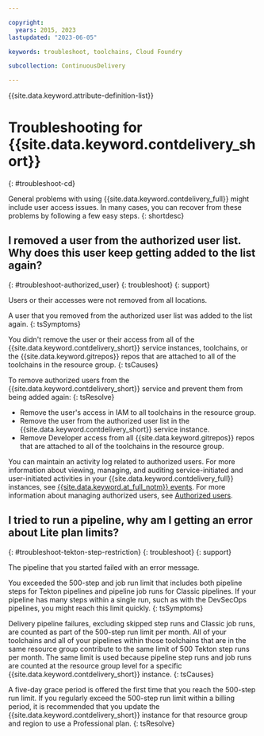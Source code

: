 ```yaml
---

copyright:
  years: 2015, 2023
lastupdated: "2023-06-05"

keywords: troubleshoot, toolchains, Cloud Foundry

subcollection: ContinuousDelivery

---
```


{{site.data.keyword.attribute-definition-list}}

# Troubleshooting for {{site.data.keyword.contdelivery_short}}
{: #troubleshoot-cd}

General problems with using {{site.data.keyword.contdelivery_full}} might include user access issues. In many cases, you can recover from these problems by following a few easy steps.
{: shortdesc}

## I removed a user from the authorized user list. Why does this user keep getting added to the list again?
{: #troubleshoot-authorized_user}
{: troubleshoot}
{: support}

Users or their accesses were not removed from all locations.
 
A user that you removed from the authorized user list was added to the list again.
{: tsSymptoms}

You didn't remove the user or their access from all of the {{site.data.keyword.contdelivery_short}} service instances, toolchains, or the {{site.data.keyword.gitrepos}} repos that are attached to all of the toolchains in the resource group.
{: tsCauses}

To remove authorized users from the {{site.data.keyword.contdelivery_short}} service and prevent them from being added again:
{: tsResolve}

* Remove the user's access in IAM to all toolchains in the resource group.
* Remove the user from the authorized user list in the {{site.data.keyword.contdelivery_short}} service instance.
* Remove Developer access from all {{site.data.keyword.gitrepos}} repos that are attached to all of the toolchains in the resource group.

You can maintain an activity log related to authorized users. For more information about viewing, managing, and auditing service-initiated and user-initiated activities in your {{site.data.keyword.contdelivery_full}} instances, see [{{site.data.keyword.at_full_notm}} events](/docs/services/ContinuousDelivery?topic=ContinuousDelivery-cd-at-events). For more information about managing authorized users, see [Authorized users](/docs/services/ContinuousDelivery?topic=ContinuousDelivery-limitations_usage#authorized_users).

## I tried to run a pipeline, why am I getting an error about Lite plan limits?
{: #troubleshoot-tekton-step-restriction}
{: troubleshoot}
{: support}

The pipeline that you started failed with an error message.
 
You exceeded the 500-step and job run limit that includes both pipeline steps for Tekton pipelines and pipeline job runs for Classic pipelines. If your pipeline has many steps within a single run, such as with the DevSecOps pipelines, you might reach this limit quickly.
{: tsSymptoms}

Delivery pipeline failures, excluding skipped step runs and Classic job runs, are counted as part of the 500-step run limit per month. All of your toolchains and all of your pipelines within those toolchains that are in the same resource group contribute to the same limit of 500 Tekton step runs per month. The same limit is used because pipeline step runs and job runs are counted at the resource group level for a specific {{site.data.keyword.contdelivery_short}} instance.
{: tsCauses}

A five-day grace period is offered the first time that you reach the 500-step run limit. If you regularly exceed the 500-step run limit within a billing period, it is recommended that you update the {{site.data.keyword.contdelivery_short}} instance for that resource group and region to use a Professional plan.
{: tsResolve}
